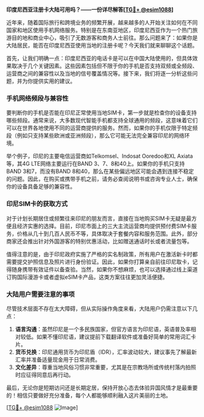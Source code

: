 **印度尼西亚注册卡大陆可用吗？——一份详尽解答[[TG💪+ @esim1088](https://t.me/s/esim1088)]**

近年来，随着国际旅行和跨境业务的频繁开展，越来越多的人开始关注如何在不同国家和地区使用手机网络服务。特别是在东南亚地区，印度尼西亚作为一个热门旅游目的地和商业中心，吸引了无数游客和商务人士前往。那么问题来了：如果你是大陆居民，能否在印度尼西亚使用当地的注册卡呢？今天我们就来聊聊这个话题。

首先，让我们明确一点：印度尼西亚的电话卡是可以在中国大陆使用的，但具体效果取决于几个关键因素。这些因素包括但不限于你的手机是否支持双频或全频段、运营商之间的兼容性以及当地的信号覆盖情况等。接下来，我们将逐一分析这些问题，并为你提供实用的建议。

### 手机网络频段与兼容性

要判断你的手机是否能在印尼正常使用当地SIM卡，第一步就是检查你的设备支持哪些频段。通常来说，大多数现代智能手机都支持全球通用的频段，这意味着它们可以在世界各地使用不同的运营商提供的服务。然而，如果你的手机仅限于特定频段（例如只支持某些欧洲或亚洲频段），那么它可能无法完全兼容印尼的网络环境。

举个例子，印尼的主要电信运营商如Telkomsel、Indosat Ooredoo和XL Axiata等，其4G LTE网络主要运行在BAND 3、7、8和40上。如果你的手机只支持BAND 3和7，而没有BAND 8和40，那么在某些偏远地区可能会遇到连接不稳定的问题。因此，在购买或携带手机之前，请务必查阅说明书或咨询专业人士，确保你的设备具备足够的兼容性。

### 印尼SIM卡的获取方式

对于计划长期居住或频繁往来印尼的朋友而言，直接在当地购买SIM卡无疑是最方便且经济实惠的选择。目前，印尼市面上的三大主流运营商均提供预付费SIM卡服务，价格从几十到几百人民币不等，具体取决于套餐内容和服务范围。此外，部分商家还会推出针对外国游客的特别优惠活动，比如赠送通话时长或者流量包等。

值得注意的是，由于印尼政府实施了严格的实名制政策，所有用户在激活新卡时都需要提交护照信息及照片进行身份验证。因此，如果你打算亲自前往印尼取卡，记得随身携带有效证件以备查验。当然，如果你不想麻烦，也可以选择通过线上渠道订购国际漫游卡或者虚拟eSIM卡产品，这类方案往往更加灵活便捷。

### 大陆用户需要注意的事项

尽管技术层面不存在太大障碍，但从实际操作角度来看，大陆用户仍需注意以下几点：

1. **语言沟通**：虽然印尼是一个多民族国家，但官方语言为印尼语，英语普及率相对较低。如果不懂印尼语，建议提前下载翻译软件或准备好简单的常用词汇卡片。
2. **货币兑换**：印尼通用货币为印尼盾（IDR），汇率波动较大，建议事先了解最新汇率并准备适量现金用于日常消费。
3. **文化差异**：尊重当地风俗习惯非常重要，尤其是在宗教场所或传统村落内拍照时应征得同意后再行动。

最后，无论你是短期访问还是长期定居，保持开放心态去体验异国风情才是最重要的！相信只要做好充分准备，每个人都能够顺利融入这片美丽的土地。

[[TG💪+ @esim1088](https://t.me/s/esim1088) ![Image](https://i.postimg.cc/4NQfJmqS/Snipaste-2025-05-13-00-14-12.png)]